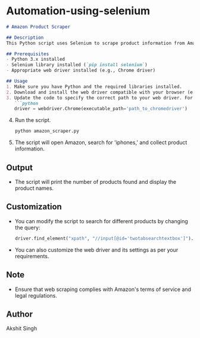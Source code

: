 # Automation-using-selenium
```markdown
# Amazon Product Scraper

## Description
This Python script uses Selenium to scrape product information from Amazon's website. It searches for a specified query, in this case, 'iphones,' and collects information about the products found.

## Prerequisites
- Python 3.x installed
- Selenium library installed (`pip install selenium`)
- Appropriate web driver installed (e.g., Chrome driver)

## Usage
1. Make sure you have Python and the required libraries installed.
2. Download and install the web driver compatible with your browser (e.g., Chrome driver for Google Chrome).
3. Update the code to specify the correct path to your web driver. For example:
   ```python
   driver = webdriver.Chrome(executable_path='path_to_chromedriver')
   ```
4. Run the script.
   ```bash
   python amazon_scraper.py
   ```
5. The script will open Amazon, search for 'iphones,' and collect product information.

## Output
- The script will print the number of products found and display the product names.

## Customization
- You can modify the script to search for different products by changing the query:
   ```python
   driver.find_element("xpath", "//input[@id='twotabsearchtextbox']").send_keys('your_product_query')
   ```

- You can also customize the web driver and its settings as per your requirements.

## Note
- Ensure that web scraping complies with Amazon's terms of service and legal regulations.

## Author
Akshit Singh

